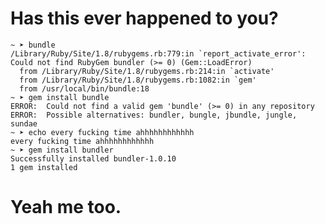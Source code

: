 # Has this ever happened to you?
    ~ ➤ bundle                                                                               
    /Library/Ruby/Site/1.8/rubygems.rb:779:in `report_activate_error': Could not find RubyGem bundler (>= 0) (Gem::LoadError)
      from /Library/Ruby/Site/1.8/rubygems.rb:214:in `activate'
      from /Library/Ruby/Site/1.8/rubygems.rb:1082:in `gem'
      from /usr/local/bin/bundle:18
    ~ ➤ gem install bundle                                                                   
    ERROR:  Could not find a valid gem 'bundle' (>= 0) in any repository
    ERROR:  Possible alternatives: bundler, bungle, jbundle, jungle, sundae
    ~ ➤ echo every fucking time ahhhhhhhhhhhh                                                
    every fucking time ahhhhhhhhhhhh
    ~ ➤ gem install bundler                                                                  
    Successfully installed bundler-1.0.10
    1 gem installed
# Yeah me too.